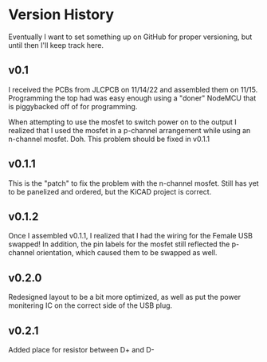 # Version History

Eventually I want to set something up on GitHub for proper versioning, but until then I'll keep track here.

## v0.1

I received the PCBs from JLCPCB on 11/14/22 and assembled them on 11/15. Programming the top had was easy enough using a "doner" NodeMCU that is piggybacked off of for programming.

When attempting to use the mosfet to switch power on to the output I realized that I used the mosfet in a p-channel arrangement while using an n-channel mosfet. Doh. This problem should be fixed in v0.1.1

## v0.1.1

This is the "patch" to fix the problem with the n-channel mosfet. Still has yet to be panelized and ordered, but the KiCAD project is correct.

## v0.1.2

Once I assembled v0.1.1, I realized that I had the wiring for the Female USB swapped! In addition, the pin labels for the mosfet still reflected the p-channel orientation, which caused them to be swapped as well.

## v0.2.0

Redesigned layout to be a bit more optimized, as well as put the power monitering IC on the correct side of the USB plug.

## v0.2.1

Added place for resistor between D+ and D-
